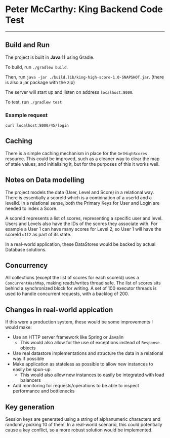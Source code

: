 # Peter McCarthy: King Backend Code Test

---
## Build and Run
The project is built in **Java 11** using Gradle. 

To build, run `./gradlew build`. 

Then, run `java -jar ./build.lib/king-high-score-1.0-SNAPSHOT.jar`. (there is also a jar package with the zip) 

The server will start up and listen on address `localhost:8000`.

To test, run `./gradlew test`

### Example request
`curl localhost:8000/45/login`
 
## Caching
There is a simple caching mechanism in place for the `GetHighScores` resource. This could be improved, such as a cleaner 
way to clear the map of stale values, and initialising it, but for the purposes of this it works well.

## Notes on Data modelling
The project models the data (User, Level and Score) in a relational way. There is essentially a scoreId which is a 
combination of a userId and a levelId. In a relational sense, both the Primary Keys for User and Login are needed to 
index a Score. 

A scoreId represents a list of scores, representing a specific user and level. Users and Levels also have the IDs of the 
scores they associate with. For example a User 1 can have many scores for Level 2, so User 1 will have the scoreId 
`u1l2` as part of its state. 

In a real-world application, these DataStores would be backed by actual Database solutions. 

## Concurrency
All collections (except the list of scores for each scoreId) uses a `ConcurrentHashMap`, making reads/writes thread safe.
The list of scores sits behind a synchronized block for writing. A set of 100 executor threads is used to handle concurrent 
requests, with a backlog of 200. 

## Changes in real-world appication
If this were a production system, these would be some improvements I would make:
 - Use an HTTP server framework like Spring or Javalin
   - This would also allow for the use of exceptions instead of `Response` objects
 - Use real datastore implementations and structure the data in a relational way if possible
 - Make application as stateless as possible to allow new instances to easily be spun-up 
   - This would also allow new instances to easily be integrated with load balancers
 - Add monitoring for requests/operations to be able to inspect performance and bottlenecks
 
## Key generation
Session keys are generated using a string of alphanumeric characters and randomly picking 10 of them. In a real-world 
scenario, this could potentially cause a key conflict, so a more robust solution would be implemented.


